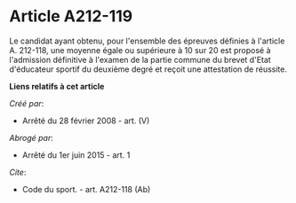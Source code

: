 # Article A212-119

Le candidat ayant obtenu, pour l'ensemble des épreuves définies à l'article A. 212-118, une moyenne égale ou supérieure à 10
sur 20 est proposé à l'admission définitive à l'examen de la partie commune du brevet d'Etat d'éducateur sportif du deuxième
degré et reçoit une attestation de réussite.

**Liens relatifs à cet article**

_Créé par_:

  - Arrêté du 28 février 2008 - art. (V)

_Abrogé par_:

  - Arrêté du 1er juin 2015 - art. 1

_Cite_:

  - Code du sport. - art. A212-118 (Ab)
